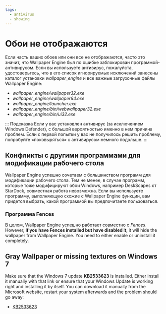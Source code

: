 ```yaml
---
tags:
  - antivirus
  - showing
---
```


# Обои не отображаются

Если часть ваших обоев или они все не отображаются, часто это значит, что Wallpaper Engine был по ошибке заблокирован программой-антивирусом. Если вы используете антивирус, пожалуйста, удостоверьтесь, что в его список игнорируемых исключений занесены каталог установки *wallpaper_engine* и все важные загрузочные файлы Wallpaper Engine:

* *wallpaper_engine/wallpaper32.exe*
* *wallpaper_engine/wallpaper64.exe*
* *wallpaper_engine/launcher.exe*
* *wallpaper_engine/bin/webwallpaper32.exe*
* *wallpaper_engine/bin/ui32.exe*

::: Подсказка Если у вас установлен антивирус (за исключением Windows Defender), с большой вероятностью именно в нем причина проблем. Если с первой попытки у вас не получилось решить проблему, попробуйте «поковыряться» с антивирусом немного подольше. :::

## Конфликты с другими программами для модификации рабочего стола

Wallpaper Engine успешно сочетаем с большинством программ для модификации рабочего стола. Тем не менее, в случае программ, которые тоже модифицируют обои Windows, например DeskScapes от StarDock, совместная работа невозможна. Если вы используете программу, выполняющую схожие с Wallpaper Engine функции, вам придется выбрать, какой программой вы предпочитаете пользоваться.

### Программа Fences

В целом, Wallpaper Engine успешно работает совместно с *Fences*. However, **if you have Fences installed but have disabled it**, it will hide the wallpaper from Wallpaper Engine. You need to either enable or uninstall it completely.

## Gray Wallpaper or missing textures on Windows 7

Make sure that the Windows 7 update **KB2533623** is installed. Either install it manually with that link or ensure that your Windows Update is working right and installing it by itself. You can download it manually from the Microsoft website, restart your system afterwards and the problem should go away:

* [KB2533623](https://support.microsoft.com/en-us/help/2533623/microsoft-security-advisory-insecure-library-loading-could-allow-remot)